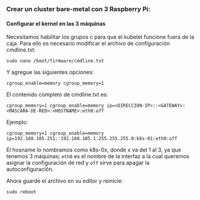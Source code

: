 ### Crear un cluster bare-metal con 3 Raspberry Pi:

#### Configurar el kernel en las 3 máquinas

Necesitamos habilitar los grupos c para que el kubelet funcione fuera de la caja. Para ello es necesario modificar el archivo de configuración cmdline.txt:

`sudo nano /boot/firmware/cmdline.txt`

Y agregue las siguientes opciones:

`cgroup_enable=memory cgroup_memory=1`

El contenido completo de cmdline.txt es:

`cgroup_memory=1 cgroup_enable=memory ip=<DIRECCION-IP>::<GATEWAY>:<MASCARA-DE-RED>:<HOSTNAME>:eth0:off`

Ejemplo:

`cgroup_memory=1 cgroup_enable=memory ip=192.168.105.251::192.168.105.1:255.255.255.0:k8s-01:eth0:off`

El hosname lo nombramos como k8s-0x, donde x va del 1 al 3, ya que tenemos 3 máquinas; `eth0` es el nombre de la interfaz a la cual queremos asignar la configuración de red y `off` sirve para apagar la autoconfiguración.

‎Ahora guarde el archivo en su editor y reinicie:‎

`sudo reboot`

